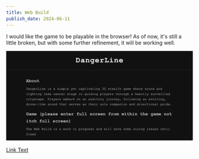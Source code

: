 ```yaml
---
title: Web Build
publish_date: 2024-06-11
---
```


I would like the game to be playable in the browser! As of now, it's still a little broken, but with some further refinement, it will be working well.


![Photo N/A](./img/WebBuild.png)



[Link Text](https://dangerline-web.deno.dev/)


